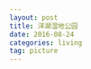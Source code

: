 ```yaml
---
layout: post  
title: 洋湖湿地公园
date: 2016-08-24  
categories: living   
tag: picture
---  
```




<p><img src="{{page.image_server_base}}%E6%B4%8B%E6%B9%96%E6%B9%BF%E5%9C%B0%E5%85%AC%E5%9B%AD/2016-08-24%20180527.jpg" alt="" style="max-width:100%;"/></p>
<p><img src="{{page.image_server_base}}%E6%B4%8B%E6%B9%96%E6%B9%BF%E5%9C%B0%E5%85%AC%E5%9B%AD/2016-08-24%20180548.jpg" alt="" style="max-width:100%;"/></p>

<p><img src="{{page.image_server_base}}%E6%B4%8B%E6%B9%96%E6%B9%BF%E5%9C%B0%E5%85%AC%E5%9B%AD/2016-08-24%20180703.jpg" alt="" style="max-width:100%;"/></p>

<p><img src="{{page.image_server_base}}%E6%B4%8B%E6%B9%96%E6%B9%BF%E5%9C%B0%E5%85%AC%E5%9B%AD/2016-08-24%20180708.jpg" alt="" style="max-width:100%;"/></p>

<p><img src="{{page.image_server_base}}%E6%B4%8B%E6%B9%96%E6%B9%BF%E5%9C%B0%E5%85%AC%E5%9B%AD/2016-08-24%20181128.jpg" alt="" style="max-width:100%;"/></p>

<p><img src="{{page.image_server_base}}%E6%B4%8B%E6%B9%96%E6%B9%BF%E5%9C%B0%E5%85%AC%E5%9B%AD/2016-08-24%20181136.jpg" alt="" style="max-width:100%;"/></p>

<p><img src="{{page.image_server_base}}%E6%B4%8B%E6%B9%96%E6%B9%BF%E5%9C%B0%E5%85%AC%E5%9B%AD/2016-08-24%20181142.jpg" alt="" style="max-width:100%;"/></p>

<p><img src="{{page.image_server_base}}%E6%B4%8B%E6%B9%96%E6%B9%BF%E5%9C%B0%E5%85%AC%E5%9B%AD/2016-08-24%20182254.jpg" alt="" style="max-width:100%;"/></p>

<p><img src="{{page.image_server_base}}%E6%B4%8B%E6%B9%96%E6%B9%BF%E5%9C%B0%E5%85%AC%E5%9B%AD/2016-08-24%20182656.jpg" alt="" style="max-width:100%;"/></p>

<p><img src="{{page.image_server_base}}%E6%B4%8B%E6%B9%96%E6%B9%BF%E5%9C%B0%E5%85%AC%E5%9B%AD/2016-08-24%20182700.jpg" alt="" style="max-width:100%;"/></p>
<p><img src="{{page.image_server_base}}%E6%B4%8B%E6%B9%96%E6%B9%BF%E5%9C%B0%E5%85%AC%E5%9B%AD/2016-08-24%20190949.jpg" alt="" style="max-width:100%;"/></p>
